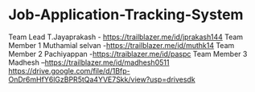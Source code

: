 # Job-Application-Tracking-System
Team Lead         T.Jayaprakash
                   - https://trailblazer.me/id/jprakash144
Team Member 1     Muthamial selvan
                   -https://trailblazer.me/id/muthk14
Team Member 2     Pachiyappan
                   -https://traiblazer.me/id/paspc
Team Member 3     Madhesh 
                  –https://trailblazer.me/id/madhesh0511
https://drive.google.com/file/d/1Bfp-OnDr6mHfY6lGzBPR5tQa4YVE7Skk/view?usp=drivesdk
